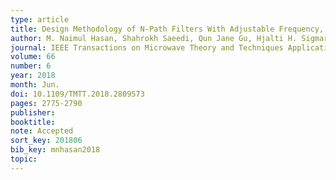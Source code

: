 ```yaml
---
type: article
title: Design Methodology of N-Path Filters With Adjustable Frequency, Bandwidth, and Filter Shape
author: M. Naimul Hasan, Shahrokh Saeedi, Qun Jane Gu, Hjalti H. Sigmarsson, Xiaoguang Liu
journal: IEEE Transactions on Microwave Theory and Techniques Applications
volume: 66
number: 6
year: 2018
month: Jun.
doi: 10.1109/TMTT.2018.2809573
pages: 2775-2790
publisher:
booktitle:
note: Accepted
sort_key: 201806
bib_key: mnhasan2018
topic:
---
```

